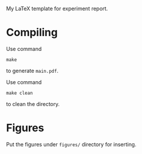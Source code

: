 My LaTeX template for experiment report.

# Compiling

Use command

```
make
```

to generate `main.pdf`.

Use command

```
make clean
```

to clean the directory.

# Figures

Put the figures under `figures/` directory for inserting.
